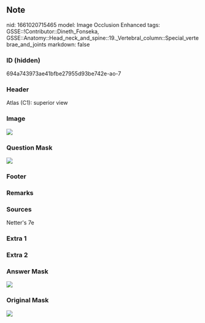 ## Note
nid: 1661020715465
model: Image Occlusion Enhanced
tags: GSSE::!Contributor::Dineth_Fonseka, GSSE::Anatomy::Head_neck_and_spine::19._Vertebral_column::Special_vertebrae_and_joints
markdown: false

### ID (hidden)
694a743973ae41bfbe27955d93be742e-ao-7

### Header
Atlas (C1): superior view

### Image
<img src="tmpht93noqi.png">

### Question Mask
<img src="694a743973ae41bfbe27955d93be742e-ao-7-Q.svg">

### Footer


### Remarks


### Sources
Netter's 7e

### Extra 1


### Extra 2


### Answer Mask
<img src="694a743973ae41bfbe27955d93be742e-ao-7-A.svg">

### Original Mask
<img src="694a743973ae41bfbe27955d93be742e-ao-O.svg">
